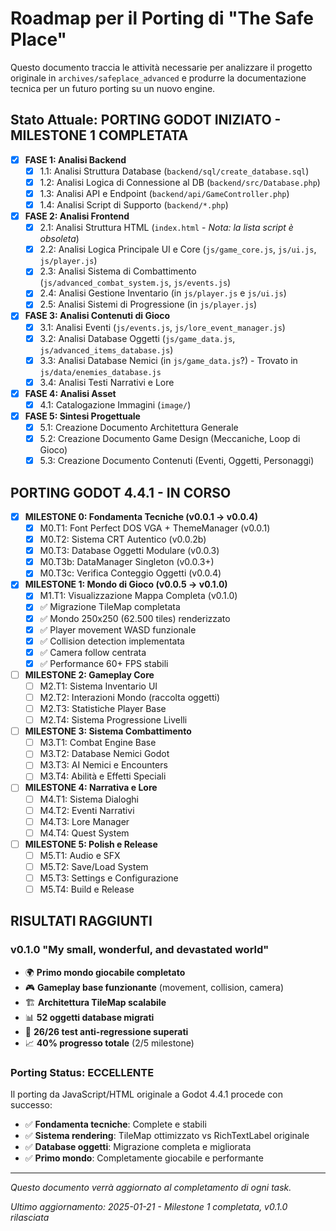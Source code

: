 # Roadmap per il Porting di "The Safe Place"

Questo documento traccia le attività necessarie per analizzare il progetto originale in `archives/safeplace_advanced` e produrre la documentazione tecnica per un futuro porting su un nuovo engine.

## Stato Attuale: PORTING GODOT INIZIATO - MILESTONE 1 COMPLETATA

-   [X] **FASE 1: Analisi Backend**
    -   [X] 1.1: Analisi Struttura Database (`backend/sql/create_database.sql`)
    -   [X] 1.2: Analisi Logica di Connessione al DB (`backend/src/Database.php`)
    -   [X] 1.3: Analisi API e Endpoint (`backend/api/GameController.php`)
    -   [X] 1.4: Analisi Script di Supporto (`backend/*.php`)
-   [X] **FASE 2: Analisi Frontend**
    -   [X] 2.1: Analisi Struttura HTML (`index.html` - *Nota: la lista script è obsoleta*)
    -   [X] 2.2: Analisi Logica Principale UI e Core (`js/game_core.js`, `js/ui.js`, `js/player.js`)
    -   [X] 2.3: Analisi Sistema di Combattimento (`js/advanced_combat_system.js`, `js/events.js`)
    -   [X] 2.4: Analisi Gestione Inventario (in `js/player.js` e `js/ui.js`)
    -   [X] 2.5: Analisi Sistemi di Progressione (in `js/player.js`)
-   [X] **FASE 3: Analisi Contenuti di Gioco**
    -   [X] 3.1: Analisi Eventi (`js/events.js`, `js/lore_event_manager.js`)
    -   [X] 3.2: Analisi Database Oggetti (`js/game_data.js`, `js/advanced_items_database.js`)
    -   [X] 3.3: Analisi Database Nemici (in `js/game_data.js`?) - Trovato in `js/data/enemies_database.js`
    -   [X] 3.4: Analisi Testi Narrativi e Lore
-   [X] **FASE 4: Analisi Asset**
    -   [X] 4.1: Catalogazione Immagini (`image/`)
-   [X] **FASE 5: Sintesi Progettuale**
    -   [X] 5.1: Creazione Documento Architettura Generale
    -   [X] 5.2: Creazione Documento Game Design (Meccaniche, Loop di Gioco)
    -   [X] 5.3: Creazione Documento Contenuti (Eventi, Oggetti, Personaggi)

## **PORTING GODOT 4.4.1 - IN CORSO**

-   [X] **MILESTONE 0: Fondamenta Tecniche (v0.0.1 → v0.0.4)**
    -   [X] M0.T1: Font Perfect DOS VGA + ThemeManager (v0.0.1)
    -   [X] M0.T2: Sistema CRT Autentico (v0.0.2b)
    -   [X] M0.T3: Database Oggetti Modulare (v0.0.3)
    -   [X] M0.T3b: DataManager Singleton (v0.0.3+)
    -   [X] M0.T3c: Verifica Conteggio Oggetti (v0.0.4)

-   [X] **MILESTONE 1: Mondo di Gioco (v0.0.5 → v0.1.0)**
    -   [X] M1.T1: Visualizzazione Mappa Completa (v0.1.0)
    -   [X] ✅ Migrazione TileMap completata
    -   [X] ✅ Mondo 250x250 (62.500 tiles) renderizzato
    -   [X] ✅ Player movement WASD funzionale
    -   [X] ✅ Collision detection implementata
    -   [X] ✅ Camera follow centrata
    -   [X] ✅ Performance 60+ FPS stabili

-   [ ] **MILESTONE 2: Gameplay Core**
    -   [ ] M2.T1: Sistema Inventario UI
    -   [ ] M2.T2: Interazioni Mondo (raccolta oggetti)
    -   [ ] M2.T3: Statistiche Player Base
    -   [ ] M2.T4: Sistema Progressione Livelli

-   [ ] **MILESTONE 3: Sistema Combattimento**
    -   [ ] M3.T1: Combat Engine Base
    -   [ ] M3.T2: Database Nemici Godot
    -   [ ] M3.T3: AI Nemici e Encounters
    -   [ ] M3.T4: Abilità e Effetti Speciali

-   [ ] **MILESTONE 4: Narrativa e Lore**
    -   [ ] M4.T1: Sistema Dialoghi
    -   [ ] M4.T2: Eventi Narrativi
    -   [ ] M4.T3: Lore Manager
    -   [ ] M4.T4: Quest System

-   [ ] **MILESTONE 5: Polish e Release**
    -   [ ] M5.T1: Audio e SFX
    -   [ ] M5.T2: Save/Load System
    -   [ ] M5.T3: Settings e Configurazione
    -   [ ] M5.T4: Build e Release

## **RISULTATI RAGGIUNTI**

### **v0.1.0 "My small, wonderful, and devastated world"**
- 🌍 **Primo mondo giocabile completato**
- 🎮 **Gameplay base funzionante** (movement, collision, camera)
- 🏗️ **Architettura TileMap scalabile**
- 📊 **52 oggetti database migrati**
- 🧪 **26/26 test anti-regressione superati**
- 📈 **40% progresso totale** (2/5 milestone)

### **Porting Status: ECCELLENTE**
Il porting da JavaScript/HTML originale a Godot 4.4.1 procede con successo:
- ✅ **Fondamenta tecniche**: Complete e stabili
- ✅ **Sistema rendering**: TileMap ottimizzato vs RichTextLabel originale
- ✅ **Database oggetti**: Migrazione completa e migliorata
- ✅ **Primo mondo**: Completamente giocabile e performante

---

*Questo documento verrà aggiornato al completamento di ogni task.*

*Ultimo aggiornamento: 2025-01-21 - Milestone 1 completata, v0.1.0 rilasciata* 